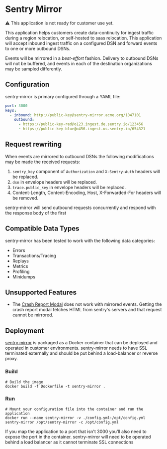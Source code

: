 # Sentry Mirror

:warning: This application is not ready for customer use yet.

This application helps customers create data-continuity for ingest traffic
during a region relocation, or self-hosted to saas relocation. This application
will accept inbound ingest traffic on a configured DSN and forward events to one
or more outbound DSNs.

Events will be mirrored in a *best-effort* fashion. Delivery to outbound DSNs
will not be buffered, and events in each of the destination organizations may be
sampled differently.

## Configuration

sentry-mirror is primary configured through a YAML file:

```yaml
port: 3000
keys:
  - inbound: http://public-key@sentry-mirror.acme.org/1847101
    outbound:
      - https://public-key-red@o123.ingest.de.sentry.io/123456
      - https://public-key-blue@o456.ingest.us.sentry.io/654321
```

## Request rewriting

When events are mirrored to outbound DSNs the following modifications may be made the received requests:

1. `sentry_key` component of `Authorization` and `X-Sentry-Auth` headers will be replaced.
2. `dsn` in envelope headers will be replaced.
3. `trace.public_key` in envelope headers will be replaced.
4. Content-Length, Content-Encoding, Host, X-Forwarded-For headers will be removed.

sentry-mirror will send outbound requests concurrently and respond with the response body of the first 

## Compatible Data Types

sentry-mirror has been tested to work with the following data categories:

- Errors
- Transactions/Tracing
- Replays
- Metrics
- Profiling
- Minidumps

## Unsupported Features

- The [Crash Report Modal](https://docs.sentry.io/product/user-feedback/#crash-report-modal) does not work with mirrored events. Getting the crash report modal fetches HTML from sentry's servers and that request cannot be mirrored.

## Deployment

[sentry mirror](sentry-mirror) is packaged as a Docker container that can be deployed and operated in customer environments. sentry-mirror needs to have SSL terminated externally and should be put behind a load-balancer or reverse proxy.

### Build

```shell
# Build the image
docker build -f Dockerfile -t sentry-mirror .
```

### Run

```
# Mount your configuration file into the container and run the application
docker run --name sentry-mirror -v ./config.yml:/opt/config.yml sentry-mirror /opt/sentry-mirror -c /opt/config.yml
```

If you map the application to a port that isn't 3000 you'll also need to expose the port in the container.
sentry-mirror will need to be operated behind a load balancer as it cannot terminate SSL connections

